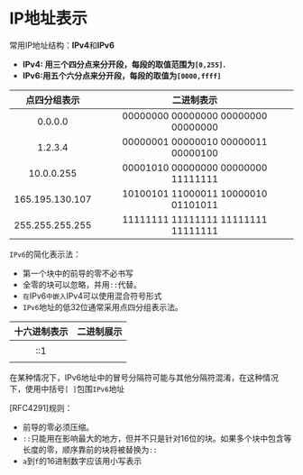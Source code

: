 # IP地址表示

常用IP地址结构：**IPv4**和**IPv6**

* **IPv4: 用三个四分点来分开段，每段的取值范围为`[0,255]`.**
* **IPv6:用五个六分点来分开段，每段的取值为`[0000,ffff]`**

|      点四分组表示     |                二进制表示                |
| :-------------: | :---------------------------------: |
|     0.0.0.0     | 00000000 00000000 00000000 00000000 |
|     1.2.3.4     | 00000001 00000010 00000011 00000100 |
|    10.0.0.255   | 00001010 00000000 00000000 11111111 |
| 165.195.130.107 | 10100101 11000011 10000010 01101011 |
| 255.255.255.255 | 11111111 11111111 11111111 11111111 |

`IPv6`的简化表示法：

* 第一个块中的前导的零不必书写
* 全零的块可以忽略，并用`::`代替。
* `在`IPv6`中嵌入`IPv4可以使用混合符号形式
* `IPv6`地址的低32位通常采用点四分组表示法。

| 十六进制表示 | 二进制展示 |
| :----: | :---: |
|        |       |
|   ::1  |       |
|        |       |

在某种情况下，IPv6地址中的冒号分隔符可能与其他分隔符混淆，在这种情况下，使用中括号`[ ]`包围`IPv6`地址

\[RFC4291]规则：

* 前导的零必须压缩。
* `::`只能用在影响最大的地方，但并不只是针对16位的块。如果多个块中包含等长度的零，顺序靠前的块将被替换为`::`
* `a`到`f`的16进制数字应该用小写表示
